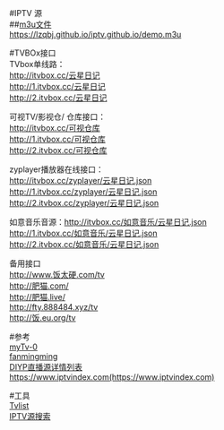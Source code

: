 #IPTV 源  
##[m3u文件](https://lzqbj.github.io/iptv.github.io/demo.m3u)  
https://lzqbj.github.io/iptv.github.io/demo.m3u

#TVBOx接口   
TVbox单线路：  
http://itvbox.cc/云星日记  
http://1.itvbox.cc/云星日记  
http://2.itvbox.cc/云星日记  
  
可视TV/影视仓/ 仓库接口：  
http://itvbox.cc/可视仓库  
http://1.itvbox.cc/可视仓库  
http://2.itvbox.cc/可视仓库  
   
zyplayer播放器在线接口：  
http://itvbox.cc/zyplayer/云星日记.json  
http://1.itvbox.cc/zyplayer/云星日记.json  
http://2.itvbox.cc/zyplayer/云星日记.json  
  
如意音乐音源：http://itvbox.cc/如意音乐/云星日记.json  
http://1.itvbox.cc/如意音乐/云星日记.json  
http://2.itvbox.cc/如意音乐/云星日记.json  
    
备用接口  
http://www.饭太硬.com/tv  
http://肥猫.com/  
http://肥猫.live/  
http://fty.888484.xyz/tv  
http://饭.eu.org/tv  


#参考  
[myTv-0](https://github.com/lizongying/my-tv-0)  
[fanmingming](https://github.com/fanmingming/live)  
[DIYP直播源详情列表](https://ctsfork.github.io/web/iptv/index.html)  
https://www.iptvindex.com(https://www.iptvindex.com)

#工具  
[Tvlist](https://github.com/imDazui/Tvlist-awesome-m3u-m3u8)  
[IPTV源搜索](http://www.foodieguide.com/iptvsearch/)
